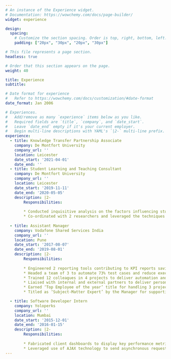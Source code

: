 ```yaml
---
# An instance of the Experience widget.
# Documentation: https://wowchemy.com/docs/page-builder/
widget: experience

design:
  spacing:
    # Customize the section spacing. Order is top, right, bottom, left.
    padding: ["20px", "30px", "20px", "30px"]

# This file represents a page section.
headless: true

# Order that this section appears on the page.
weight: 40

title: Experience
subtitle:

# Date format for experience
#   Refer to https://wowchemy.com/docs/customization/#date-format
date_format: Jan 2006

# Experiences.
#   Add/remove as many `experience` items below as you like.
#   Required fields are `title`, `company`, and `date_start`.
#   Leave `date_end` empty if it's your current employer.
#   Begin multi-line descriptions with YAML's `|2-` multi-line prefix.
experience:
  - title: Knowledge Transfer Partnership Associate
    company: De Montfort University
    company_url: ''
    location: Leicester
    date_start: '2021-04-01'
    date_end: ''
  - title: Student Learning and Teaching Consultant
    company: De Montfort University
    company_url: ''
    location: Leicester
    date_start: '2019-11-11'
    date_end: '2020-05-05'
    description: |2-
        Responsibilities:
        
        * Conducted inquisitive analysis on the factors influencing student’s attendance by testing the hypothesis.
        * Co-ordinated with 2 researchers and leveraged the techniques of statistical modelling using SAS, Excel and Power BI.
        
  - title: Assistant Manager
    company: Vodafone Shared Services India
    company_url: ''
    location: Pune
    date_start: '2017-08-07'
    date_end: '2019-08-01'
    description: |2-
        Responsibilities:
        
        * Engineered 2 reporting tools contributing to KPI reports saving 50% time and efforts of the management using MySQL.
        * Headed a team of 3 to automate 73% test cases and reduce execution time by 45% using Selenium.
        * Trained 12 colleagues in 4 projects to deliver automation and data critical projects through dedicated support.
        * Liaised with internal and external partners to deliver personalisation, AB testing and AI-powered analytics solutions using Google Analytics, and Adobe Analytics.
        * Earned ‘Top Employee of the year’ title for handling 3 projects with no impact on business as usual in agile environment.
        * Titled as ‘Subject-Matter Expert’ by the Manager for supporting teams to resolve technical issues through in-depth analysis.

  - title: Software Developer Intern
    company: Yoloperks
    company_url: ''
    location: Mumbai
    date_start: '2015-12-01'
    date_end: '2016-01-15'
    description: |2-
        Responsibilities:
        
        * Fabricated client dashboards to display key performance metrics using Google Charts API, JSON, SQL, POST requests using PHP.
        * Leveraged use of AJAX technology to send asynchronous requests to improve load time and performance of the webpage.
---
```

